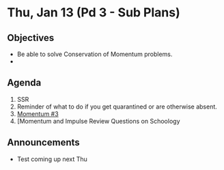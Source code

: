 Thu, Jan 13 (Pd 3 - Sub Plans)
=================== 
  
Objectives  
------------  
- Be able to solve Conservation of Momentum problems.
-   
Agenda    
---------    

1. SSR
2. Reminder of what to do if you get quarantined or are otherwise absent.
5. [Momentum #3](https://avon.schoology.com/course/5138386979/materials/gp/5558329073)
6. [Momentum and Impulse Review Questions on Schoology

Announcements 
 -------------  
- Test coming up next Thu



[ptop]: https://avoncsc-my.sharepoint.com/:x:/g/personal/zjrohrbach_avon-schools_org/ERhuKfM6FuZAu7ceF1RrcTMBOxKzjRD5kdb5vncOwACRwg?e=W4jjF8
[pasmt]: https://avon.schoology.com/course/5138386979/materials/gp/5526865983
[pvid]: https://avon.schoology.com/course/5138386979/materials/gp/5526830072
<!--stackedit_data:
eyJoaXN0b3J5IjpbMTU5Mzk1NTI1NSwtMTI1ODc5ODk4MCwxNT
kwMDM5MTg4LC0xODA2MjEwNzU2LC0xNDc4NDg4Njc0LC0xNTA2
NzU0MDkzLDEzNDcwNzUyMzYsLTIwMzAzOTA4MTYsLTE5NTY1MD
c1MDcsMTkzNjUwNzMxNSwyMDkyMTg1ODkxLDY5NTM3MzAyMiwx
OTg0ODYxOTQ2LDE3NDY0Nzg0OTQsOTA4ODE0MjEsLTU4MTgwOT
E2NSwyMDc4MDE3MjU0LC0xMTQ5OTA0MzA4LC05NTk3MTYzNjQs
LTE3NTU5Nzk5OTFdfQ==
-->